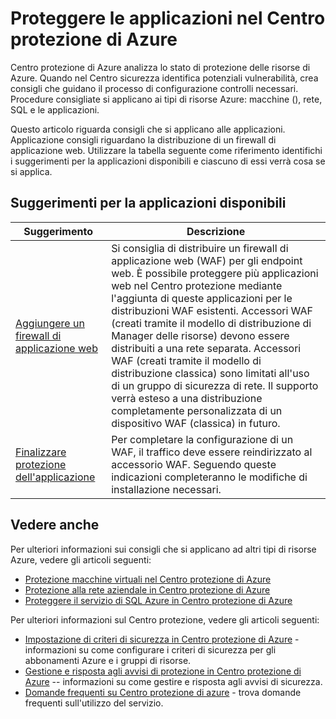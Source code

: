 <properties
   pageTitle="Proteggere le applicazioni nel Centro protezione di Azure | Microsoft Azure"
   description="Gli indirizzi di documento consigli in Centro protezione di Azure che consentono di proteggono le applicazioni Azure e rimangono in conformità con criteri di sicurezza."
   services="security-center"
   documentationCenter="na"
   authors="TerryLanfear"
   manager="MBaldwin"
   editor=""/>

<tags
   ms.service="security-center"
   ms.devlang="na"
   ms.topic="article"
   ms.tgt_pltfrm="na"
   ms.workload="na"
   ms.date="08/04/2016"
   ms.author="terrylan"/>

# <a name="protecting-your-applications-in-azure-security-center"></a>Proteggere le applicazioni nel Centro protezione di Azure

Centro protezione di Azure analizza lo stato di protezione delle risorse di Azure. Quando nel Centro sicurezza identifica potenziali vulnerabilità, crea consigli che guidano il processo di configurazione controlli necessari.  Procedure consigliate si applicano ai tipi di risorse Azure: macchine (), rete, SQL e le applicazioni.

Questo articolo riguarda consigli che si applicano alle applicazioni.  Applicazione consigli riguardano la distribuzione di un firewall di applicazione web.  Utilizzare la tabella seguente come riferimento identifichi i suggerimenti per la applicazioni disponibili e ciascuno di essi verrà cosa se si applica.

## <a name="available-application-recommendations"></a>Suggerimenti per la applicazioni disponibili

|Suggerimento|Descrizione|
|-----|-----|
|[Aggiungere un firewall di applicazione web](security-center-add-web-application-firewall.md)|Si consiglia di distribuire un firewall di applicazione web (WAF) per gli endpoint web. È possibile proteggere più applicazioni web nel Centro protezione mediante l'aggiunta di queste applicazioni per le distribuzioni WAF esistenti. Accessori WAF (creati tramite il modello di distribuzione di Manager delle risorse) devono essere distribuiti a una rete separata. Accessori WAF (creati tramite il modello di distribuzione classica) sono limitati all'uso di un gruppo di sicurezza di rete. Il supporto verrà esteso a una distribuzione completamente personalizzata di un dispositivo WAF (classica) in futuro.|
|[Finalizzare protezione dell'applicazione](security-center-add-web-application-firewall.md#finalize-application-protection)|Per completare la configurazione di un WAF, il traffico deve essere reindirizzato al accessorio WAF. Seguendo queste indicazioni completeranno le modifiche di installazione necessari.|

## <a name="see-also"></a>Vedere anche

Per ulteriori informazioni sui consigli che si applicano ad altri tipi di risorse Azure, vedere gli articoli seguenti:

- [Protezione macchine virtuali nel Centro protezione di Azure](security-center-virtual-machine-recommendations.md)
- [Protezione alla rete aziendale in Centro protezione di Azure](security-center-network-recommendations.md)
- [Proteggere il servizio di SQL Azure in Centro protezione di Azure](security-center-sql-service-recommendations.md)

Per ulteriori informazioni sul Centro protezione, vedere gli articoli seguenti:

- [Impostazione di criteri di sicurezza in Centro protezione di Azure](security-center-policies.md) - informazioni su come configurare i criteri di sicurezza per gli abbonamenti Azure e i gruppi di risorse.
- [Gestione e risposta agli avvisi di protezione in Centro protezione di Azure](security-center-managing-and-responding-alerts.md) -- informazioni su come gestire e risposta agli avvisi di sicurezza.
- [Domande frequenti su Centro protezione di azure](security-center-faq.md) - trova domande frequenti sull'utilizzo del servizio.
